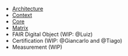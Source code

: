 - [Architecture](https://github.com/go-fair-ins/GO-FAIR-Ontology/blob/master/Diagrams/Architecture.pdf)
- [Context](https://github.com/go-fair-ins/GO-FAIR-Ontology/blob/master/Diagrams/Context.pdf)
- [Core](https://github.com/go-fair-ins/GO-FAIR-Ontology/blob/master/Diagrams/Core.pdf)
- [Matrix](https://github.com/go-fair-ins/GO-FAIR-Ontology/blob/master/Diagrams/Matrix.pdf)
- FAIR Digital Object (WIP: @Luiz)
- Certification (WIP: @Giancarlo and @Tiago)
- Measurement (WIP)
